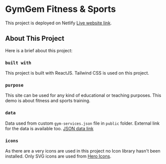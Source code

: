 # GymGem Fitness & Sports

This project is deployed on Netlify [Live website link](https://ph-cwdc-react-gymgem.netlify.app/).

## About This Project

Here is a brief about this project:

### `built with`

This project is built with ReactJS. 
Tailwind CSS is used on this project.

### `purpose`

This site can be used for any kind of educational or teaching purposes.
This demo is about fitness and sports training.

### `data`

Data used from custom `gym-services.json` file in `public` folder.
External link for the data is available too. [JSON data link](https://github.com/FazleRabbiRana/gym-services-data/blob/main/gym-services.json)

### `icons`

As there are a very icons are used in this project no Icon library hasn't been installed. 
Only SVG icons are used from [Hero Icons](https://heroicons.com/).